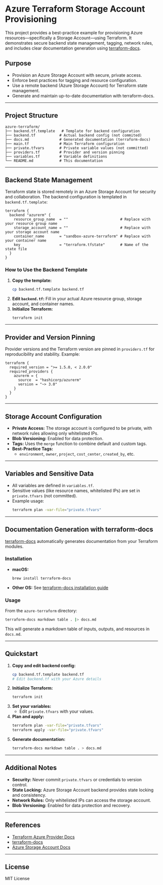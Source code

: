 # Azure Terraform Storage Account Provisioning

This project provides a best-practice example for provisioning Azure resources—specifically a Storage Account—using Terraform. It demonstrates secure backend state management, tagging, network rules, and includes clear documentation generation using [terraform-docs](https://terraform-docs.io/).

## Purpose

- Provision an Azure Storage Account with secure, private access.
- Enforce best practices for tagging and resource configuration.
- Use a remote backend (Azure Storage Account) for Terraform state management.
- Generate and maintain up-to-date documentation with terraform-docs.

---

## Project Structure

```
azure-terraform/
├── backend.tf.template   # Template for backend configuration
├── backend.tf           # Actual backend config (not commited)
├── docs.md              # Generated documentation (terraform-docs)
├── main.tf              # Main Terraform configuration
├── private.tfvars       # Private variable values (not committed)
├── providers.tf         # Provider and version pinning
├── variables.tf         # Variable definitions
└── README.md            # This documentation
```

---

## Backend State Management

Terraform state is stored remotely in an Azure Storage Account for security and collaboration. The backend configuration is templated in `backend.tf.template`:

```
terraform {
  backend "azurerm" {
    resource_group_name  = ""                        # Replace with your resource group name
    storage_account_name = ""                        # Replace with your storage account name
    container_name       = "sandbox-azure-terraform" # Replace with your container name
    key                  = "terraform.tfstate"       # Name of the state file
  }
}
```

### How to Use the Backend Template

1. **Copy the template:**
   ```sh
   cp backend.tf.template backend.tf
   ```
2. **Edit `backend.tf`:** Fill in your actual Azure resource group, storage account, and container names.
3. **Initialize Terraform:**
   ```sh
   terraform init
   ```

---

## Provider and Version Pinning

Provider versions and the Terraform version are pinned in `providers.tf` for reproducibility and stability. Example:

```
terraform {
  required_version = ">= 1.5.0, < 2.0.0"
  required_providers {
    azurerm = {
      source  = "hashicorp/azurerm"
      version = "~> 3.0"
    }
  }
}
```

---

## Storage Account Configuration

- **Private Access:** The storage account is configured to be private, with network rules allowing only whitelisted IPs.
- **Blob Versioning:** Enabled for data protection.
- **Tags:** Uses the `merge` function to combine default and custom tags.
- **Best-Practice Tags:**
  - `environment`, `owner`, `project`, `cost_center`, `created_by`, etc.

---

## Variables and Sensitive Data

- All variables are defined in `variables.tf`.
- Sensitive values (like resource names, whitelisted IPs) are set in `private.tfvars` (not committed).
- Example usage:
  ```sh
  terraform plan -var-file="private.tfvars"
  ```

---

## Documentation Generation with terraform-docs

[terraform-docs](https://terraform-docs.io/) automatically generates documentation from your Terraform modules.

### Installation

- **macOS:**
  ```sh
  brew install terraform-docs
  ```
- **Other OS:** See [terraform-docs installation guide](https://terraform-docs.io/user-guide/installation/)

### Usage

From the `azure-terraform` directory:

```sh
terraform-docs markdown table . |> docs.md
```

This will generate a markdown table of inputs, outputs, and resources in `docs.md`.

---

## Quickstart

1. **Copy and edit backend config:**
   ```sh
   cp backend.tf.template backend.tf
   # Edit backend.tf with your Azure details
   ```
2. **Initialize Terraform:**
   ```sh
   terraform init
   ```
3. **Set your variables:**
   - Edit `private.tfvars` with your values.
4. **Plan and apply:**
   ```sh
   terraform plan -var-file="private.tfvars"
   terraform apply -var-file="private.tfvars"
   ```
5. **Generate documentation:**
   ```sh
   terraform-docs markdown table . > docs.md
   ```

---

## Additional Notes

- **Security:** Never commit `private.tfvars` or credentials to version control.
- **State Locking:** Azure Storage Account backend provides state locking and consistency.
- **Network Rules:** Only whitelisted IPs can access the storage account.
- **Blob Versioning:** Enabled for data protection and recovery.

---

## References

- [Terraform Azure Provider Docs](https://registry.terraform.io/providers/hashicorp/azurerm/latest/docs)
- [terraform-docs](https://terraform-docs.io/)
- [Azure Storage Account Docs](https://learn.microsoft.com/en-us/azure/storage/common/storage-account-overview)

---

## License

MIT License
